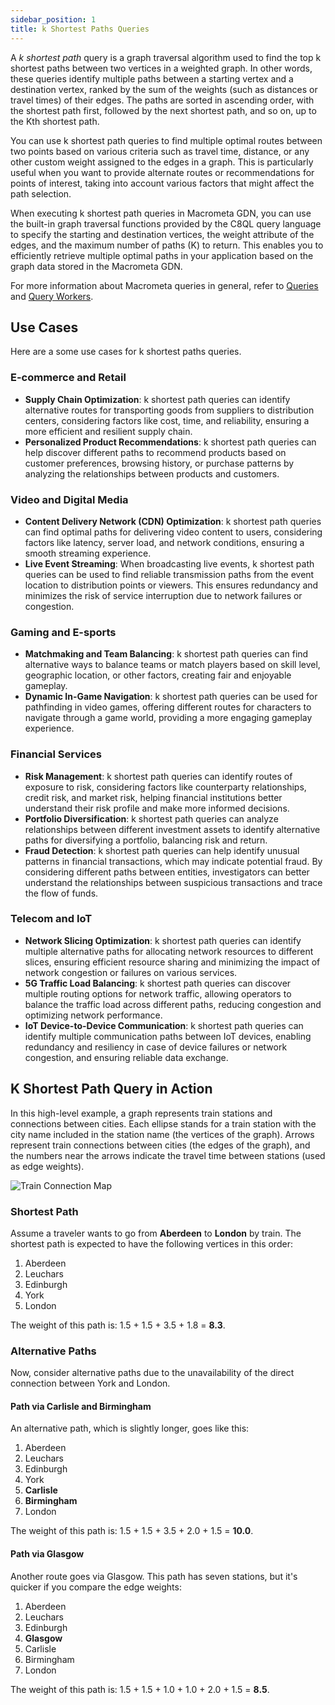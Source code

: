 ```yaml
---
sidebar_position: 1
title: k Shortest Paths Queries
---
```


A _k shortest path_ query is a graph traversal algorithm used to find the top k shortest paths between two vertices in a weighted graph. In other words, these queries identify multiple paths between a starting vertex and a destination vertex, ranked by the sum of the weights (such as distances or travel times) of their edges. The paths are sorted in ascending order, with the shortest path first, followed by the next shortest path, and so on, up to the Kth shortest path.

You can use k shortest path queries to find multiple optimal routes between two points based on various criteria such as travel time, distance, or any other custom weight assigned to the edges in a graph. This is particularly useful when you want to provide alternate routes or recommendations for points of interest, taking into account various factors that might affect the path selection.

When executing k shortest path queries in Macrometa GDN, you can use the built-in graph traversal functions provided by the C8QL query language to specify the starting and destination vertices, the weight attribute of the edges, and the maximum number of paths (K) to return. This enables you to efficiently retrieve multiple optimal paths in your application based on the graph data stored in the Macrometa GDN.

For more information about Macrometa queries in general, refer to [Queries](../../../../compute/queryworkers/queries/) and [Query Workers](../../../../compute/queryworkers/).

## Use Cases

Here are a some use cases for k shortest paths queries.

### E-commerce and Retail

- **Supply Chain Optimization**: k shortest path queries can identify alternative routes for transporting goods from suppliers to distribution centers, considering factors like cost, time, and reliability, ensuring a more efficient and resilient supply chain.
- **Personalized Product Recommendations**: k shortest path queries can help discover different paths to recommend products based on customer preferences, browsing history, or purchase patterns by analyzing the relationships between products and customers.

### Video and Digital Media

- **Content Delivery Network (CDN) Optimization**: k shortest path queries can find optimal paths for delivering video content to users, considering factors like latency, server load, and network conditions, ensuring a smooth streaming experience.
- **Live Event Streaming**: When broadcasting live events, k shortest path queries can be used to find reliable transmission paths from the event location to distribution points or viewers. This ensures redundancy and minimizes the risk of service interruption due to network failures or congestion.

### Gaming and E-sports

- **Matchmaking and Team Balancing**: k shortest path queries can find alternative ways to balance teams or match players based on skill level, geographic location, or other factors, creating fair and enjoyable gameplay.
- **Dynamic In-Game Navigation**: k shortest path queries can be used for pathfinding in video games, offering different routes for characters to navigate through a game world, providing a more engaging gameplay experience.

### Financial Services

- **Risk Management**: k shortest path queries can identify routes of exposure to risk, considering factors like counterparty relationships, credit risk, and market risk, helping financial institutions better understand their risk profile and make more informed decisions.
- **Portfolio Diversification**: k shortest path queries can analyze relationships between different investment assets to identify alternative paths for diversifying a portfolio, balancing risk and return.
- **Fraud Detection**: k shortest path queries can help identify unusual patterns in financial transactions, which may indicate potential fraud. By considering different paths between entities, investigators can better understand the relationships between suspicious transactions and trace the flow of funds.

### Telecom and IoT

- **Network Slicing Optimization**: k shortest path queries can identify multiple alternative paths for allocating network resources to different slices, ensuring efficient resource sharing and minimizing the impact of network congestion or failures on various services.
- **5G Traffic Load Balancing**: k shortest path queries can discover multiple routing options for network traffic, allowing operators to balance the traffic load across different paths, reducing congestion and optimizing network performance.
- **IoT Device-to-Device Communication**: k shortest path queries can identify multiple communication paths between IoT devices, enabling redundancy and resiliency in case of device failures or network congestion, and ensuring reliable data exchange.

## K Shortest Path Query in Action

In this high-level example, a graph represents train stations and connections between cities. Each ellipse stands for a train station with the city name included in the station name (the vertices of the graph). Arrows represent train connections between cities (the edges of the graph), and the numbers near the arrows indicate the travel time between stations (used as edge weights).

![Train Connection Map](/img/graphs/train_map.png)

### Shortest Path

Assume a traveler wants to go from **Aberdeen** to **London** by train. The shortest path is expected to have the following vertices in this order:

1. Aberdeen
2. Leuchars
3. Edinburgh
4. York
5. London

The weight of this path is: 1.5 + 1.5 + 3.5 + 1.8 = **8.3**.

### Alternative Paths

Now, consider alternative paths due to the unavailability of the direct connection between York and London.

#### Path via Carlisle and Birmingham

An alternative path, which is slightly longer, goes like this:

1. Aberdeen
2. Leuchars
3. Edinburgh
4. York
5. **Carlisle**
6. **Birmingham**
7. London

The weight of this path is: 1.5 + 1.5 + 3.5 + 2.0 + 1.5 = **10.0**.

#### Path via Glasgow

Another route goes via Glasgow. This path has seven stations, but it's quicker if you compare the edge weights:

1. Aberdeen
2. Leuchars
3. Edinburgh
4. **Glasgow**
5. Carlisle
6. Birmingham
7. London

The weight of this path is: 1.5 + 1.5 + 1.0 + 1.0 + 2.0 + 1.5 = **8.5**.
